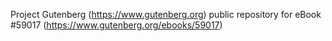 Project Gutenberg (https://www.gutenberg.org) public repository for
eBook #59017 (https://www.gutenberg.org/ebooks/59017)
